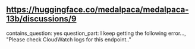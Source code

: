 ## https://huggingface.co/medalpaca/medalpaca-13b/discussions/9

contains_question: yes
question_part: I keep getting the following error..., "Please check CloudWatch logs for this endpoint.."